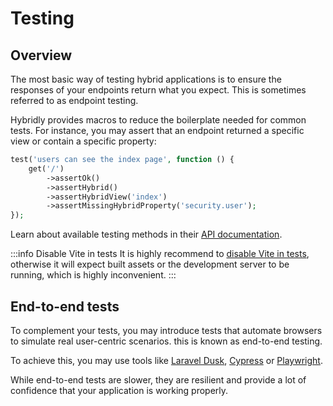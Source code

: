 # Testing

## Overview

The most basic way of testing hybrid applications is to ensure the responses of your endpoints return what you expect. This is sometimes referred to as endpoint testing.

Hybridly provides macros to reduce the boilerplate needed for common tests. For instance, you may assert that an endpoint returned a specific view or contain a specific property:

```php
test('users can see the index page', function () {
    get('/')
        ->assertOk()
        ->assertHybrid()
        ->assertHybridView('index')
        ->assertMissingHybridProperty('security.user');
});
```

Learn about available testing methods in their [API documentation](../api/laravel/testing.md).

:::info Disable Vite in tests
It is highly recommend to [disable Vite in tests](https://laravel.com/docs/9.x/vite#disabling-vite-in-tests), otherwise it will expect built assets or the development server to be running, which is highly inconvenient.
:::

## End-to-end tests

To complement your tests, you may introduce tests that automate browsers to simulate real user-centric scenarios. this is known as end-to-end testing.

To achieve this, you may use tools like [Laravel Dusk](https://laravel.com/docs/8.x/dusk), [Cypress](https://www.cypress.io/) or [Playwright](https://playwright.dev/).

While end-to-end tests are slower, they are resilient and provide a lot of confidence that your application is working properly.
